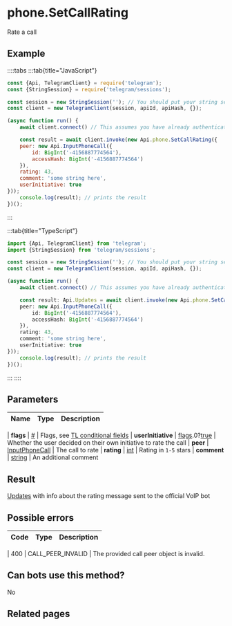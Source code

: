 # phone.SetCallRating

Rate a call



## Example

::::tabs
:::tab{title="JavaScript"}
```js
const {Api, TelegramClient} = require('telegram');
const {StringSession} = require('telegram/sessions');

const session = new StringSession(''); // You should put your string session here
const client = new TelegramClient(session, apiId, apiHash, {});

(async function run() {
    await client.connect() // This assumes you have already authenticated with .start()

    const result = await client.invoke(new Api.phone.SetCallRating({
    peer: new Api.InputPhoneCall({
        id: BigInt('-4156887774564'),
        accessHash: BigInt('-4156887774564')
    }),
    rating: 43,
    comment: 'some string here',
    userInitiative: true
}));
    console.log(result); // prints the result
})();
```
:::

:::tab{title="TypeScript"}
```ts
import {Api, TelegramClient} from 'telegram';
import {StringSession} from 'telegram/sessions';

const session = new StringSession(''); // You should put your string session here
const client = new TelegramClient(session, apiId, apiHash, {});

(async function run() {
    await client.connect() // This assumes you have already authenticated with .start()

    const result: Api.Updates = await client.invoke(new Api.phone.SetCallRating({
    peer: new Api.InputPhoneCall({
        id: BigInt('-4156887774564'),
        accessHash: BigInt('-4156887774564')
    }),
    rating: 43,
    comment: 'some string here',
    userInitiative: true
}));
    console.log(result); // prints the result
})();
```
:::
::::



## Parameters

| Name | Type | Description |
| :--: | ---- | ----------- |

| **flags** | [#](https://core.telegram.org/type/%23) | Flags, see [TL conditional fields](https://core.telegram.org/mtproto/TL-combinators#conditional-fields) 
| **userInitiative** | [flags](https://core.telegram.org/mtproto/TL-combinators#conditional-fields).0?[true](https://core.telegram.org/constructor/true) | Whether the user decided on their own initiative to rate the call 
| **peer** | [InputPhoneCall](https://core.telegram.org/type/InputPhoneCall) | The call to rate 
| **rating** | [int](https://core.telegram.org/type/int) | Rating in `1-5` stars 
| **comment** | [string](https://core.telegram.org/type/string) | An additional comment 


## Result

[Updates](https://core.telegram.org/type/Updates) with info about the rating message sent to the official VoIP bot



## Possible errors

| Code | Type | Description |
| :--: | ---- | ----------- |

| 400 | CALL\_PEER\_INVALID | The provided call peer object is invalid. 


## Can bots use this method?

No

## Related pages


